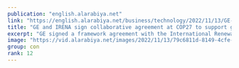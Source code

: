 ```yaml
---
publication: "english.alarabiya.net"
link: "https://english.alarabiya.net/business/technology/2022/11/13/GE-and-IRENA-sign-collaborative-agreement-at-COP27-to-support-global-climate-change"
title: "GE and IRENA sign collaborative agreement at COP27 to support global climate change"
excerpt: "GE signed a framework agreement with the International Renewable Energy Agency (IRENA) to collaborate on a plan which will support both climate change and"
image: "https://vid.alarabiya.net/images/2022/11/13/79c6811d-8149-4cfe-9dde-eb48f850b45e/79c6811d-8149-4cfe-9dde-eb48f850b45e_16x9_600x338.jpg"
group: con
rank: 12
---
```

